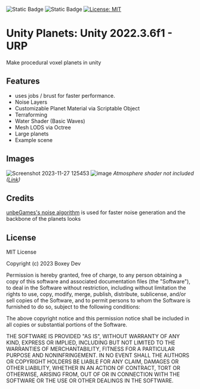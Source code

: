 ![Static Badge](https://img.shields.io/badge/Version-0.0.1a-green)
![Static Badge](https://img.shields.io/badge/Bugs-few-red)
[![License: MIT](https://img.shields.io/badge/License-MIT-yellow.svg)](https://opensource.org/licenses/MIT)

# Unity Planets: Unity 2022.3.6f1 - URP
Make procedural voxel planets in unity

## Features
- uses jobs / brust for faster performance.
- Noise Layers
- Customizable Planet Material via Scriptable Object
- Terraforming
- Water Shader (Basic Waves)
- Mesh LODS via Octree
- Large planets
- Example scene

## Images
![Screenshot 2023-11-27 125453](https://github.com/B0XEY/Unity-Planets/assets/94720404/a017d0a4-f75a-45f6-8dc6-94f0b5238aa5)
![image](https://github.com/B0XEY/Unity-Planets/assets/94720404/7238b250-0731-4556-b0cd-041353129042)
*Atmosphere shader not included ([Link](https://assetstore.unity.com/packages/3d/environments/sci-fi/space-graphics-planets-124578))*


## Credits
[unbeGames's noise algorithm](https://github.com/unbeGames/noise.git) is used for faster noise generation and the backbone of the planets looks

## License
MIT License

Copyright (c) 2023 Boxey Dev

Permission is hereby granted, free of charge, to any person obtaining a copy
of this software and associated documentation files (the "Software"), to deal
in the Software without restriction, including without limitation the rights
to use, copy, modify, merge, publish, distribute, sublicense, and/or sell
copies of the Software, and to permit persons to whom the Software is
furnished to do so, subject to the following conditions:

The above copyright notice and this permission notice shall be included in all
copies or substantial portions of the Software.

THE SOFTWARE IS PROVIDED "AS IS", WITHOUT WARRANTY OF ANY KIND, EXPRESS OR
IMPLIED, INCLUDING BUT NOT LIMITED TO THE WARRANTIES OF MERCHANTABILITY,
FITNESS FOR A PARTICULAR PURPOSE AND NONINFRINGEMENT. IN NO EVENT SHALL THE
AUTHORS OR COPYRIGHT HOLDERS BE LIABLE FOR ANY CLAIM, DAMAGES OR OTHER
LIABILITY, WHETHER IN AN ACTION OF CONTRACT, TORT OR OTHERWISE, ARISING FROM,
OUT OF OR IN CONNECTION WITH THE SOFTWARE OR THE USE OR OTHER DEALINGS IN THE
SOFTWARE.
